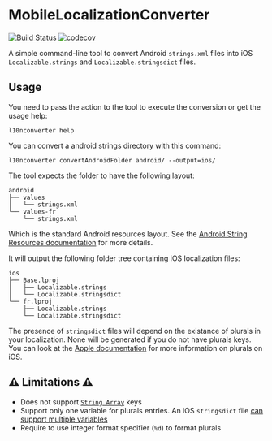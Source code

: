 # MobileLocalizationConverter

[![Build Status](https://travis-ci.org/Liquidsoul/MobileLocalizationConverter.svg?branch=master)](https://travis-ci.org/Liquidsoul/MobileLocalizationConverter)
[![codecov](https://codecov.io/gh/Liquidsoul/MobileLocalizationConverter/branch/master/graph/badge.svg)](https://codecov.io/gh/Liquidsoul/MobileLocalizationConverter)

A simple command-line tool to convert Android `strings.xml` files into iOS `Localizable.strings` and `Localizable.stringsdict` files.

## Usage

You need to pass the action to the tool to execute the conversion or get the usage help:

    l10nconverter help

You can convert a android strings directory with this command:

    l10nconverter convertAndroidFolder android/ --output=ios/

The tool expects the folder to have the following layout:
```
android
├── values
│   └── strings.xml
└── values-fr
    └── strings.xml
```
Which is the standard Android resources layout. See the [Android String Resources documentation](https://developer.android.com/guide/topics/resources/string-resource.html) for more details.

It will output the following folder tree containing iOS localization files:
```
ios
├── Base.lproj
│   ├── Localizable.strings
│   └── Localizable.stringsdict
└── fr.lproj
    ├── Localizable.strings
    └── Localizable.stringsdict
```
The presence of `stringsdict` files will depend on the existance of plurals in your localization. None will be generated if you do not have plurals keys.
You can look at the [Apple documentation](https://developer.apple.com/library/ios/documentation/MacOSX/Conceptual/BPInternational/LocalizingYourApp/LocalizingYourApp.html#//apple_ref/doc/uid/10000171i-CH5-SW10) for more information on plurals on iOS.

## ⚠️ Limitations ⚠️

* Does not support [`String Array`](https://developer.android.com/guide/topics/resources/string-resource.html#StringArray) keys
* Support only one variable for plurals entries. An iOS `stringsdict` file [can support multiple variables](https://developer.apple.com/library/ios/documentation/MacOSX/Conceptual/BPInternational/StringsdictFileFormat/StringsdictFileFormat.html#//apple_ref/doc/uid/10000171i-CH16-SW3)
* Require to use integer format specifier (`%d`) to format plurals
